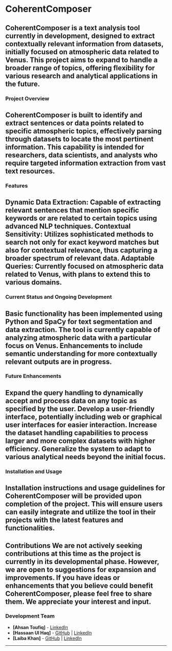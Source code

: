 # CoherentComposer
CoherentComposer is a text analysis tool currently in development, designed to extract contextually relevant information from datasets, initially focused on atmospheric data related to Venus. This project aims to expand to handle a broader range of topics, offering flexibility for various research and analytical applications in the future.
---
### Project Overview
CoherentComposer is built to identify and extract sentences or data points related to specific atmospheric topics, effectively parsing through datasets to locate the most pertinent information. This capability is intended for researchers, data scientists, and analysts who require targeted information extraction from vast text resources.
---
### Features
Dynamic Data Extraction: Capable of extracting relevant sentences that mention specific keywords or are related to certain topics using advanced NLP techniques.
Contextual Sensitivity: Utilizes sophisticated methods to search not only for exact keyword matches but also for contextual relevance, thus capturing a broader spectrum of relevant data.
Adaptable Queries: Currently focused on atmospheric data related to Venus, with plans to extend this to various domains.
---
### Current Status and Ongoing Development
Basic functionality has been implemented using Python and SpaCy for text segmentation and data extraction.
The tool is currently capable of analyzing atmospheric data with a particular focus on Venus.
Enhancements to include semantic understanding for more contextually relevant outputs are in progress.
---
### Future Enhancements
Expand the query handling to dynamically accept and process data on any topic as specified by the user.
Develop a user-friendly interface, potentially including web or graphical user interfaces for easier interaction.
Increase the dataset handling capabilities to process larger and more complex datasets with higher efficiency.
Generalize the system to adapt to various analytical needs beyond the initial focus.
---
### Installation and Usage
Installation instructions and usage guidelines for CoherentComposer will be provided upon completion of the project. This will ensure users can easily integrate and utilize the tool in their projects with the latest features and functionalities.
---
Contributions
We are not actively seeking contributions at this time as the project is currently in its developmental phase. However, we are open to suggestions for expansion and improvements. If you have ideas or enhancements that you believe could benefit CoherentComposer, please feel free to share them. We appreciate your interest and input.
---
### Development Team

- **[Ahsan Toufiq]** - [LinkedIn](https://www.linkedin.com/in/muhammad-ahsan-739ba6248?lipi=urn%3Ali%3Apage%3Ad_flagship3_profile_view_base_contact_details%3BBd8CBGnlRt%2B54Fl48D6J2A%3D%3D)
- **[Hassaan Ul Haq]** - [GitHub](https://github.com/SyedHassanUlHaq) | [LinkedIn](https://www.linkedin.com/in/syed-hassan-ul-haq-851446247/)
- **[Laiba Khan]** - [GitHub](https://github.com/LaibaKhan1) | [LinkedIn](https://www.linkedin.com/in/laiba-khan-34833522b/)
---